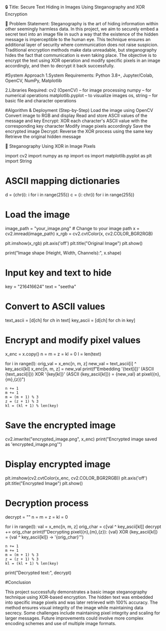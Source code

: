 🔒 Title:
Secure Text Hiding in Images Using Steganography and XOR Encryption

🧩 Problem Statement:
Steganography is the art of hiding information within other seemingly harmless data.
In this project, we aim to securely embed a secret text into an image file in such a way that the existence of the hidden message is imperceptible to the human eye. 
This technique ensures an additional layer of security where communication does not raise suspicion. 
Traditional encryption methods make data unreadable, but steganography hides the fact that communication is even taking place. 
The objective is to encrypt the text using XOR operation and modify specific pixels in an image accordingly, and then to decrypt it back successfully.

#System Approach
1.System Requirements:
Python 3.8+, Jupyter/Colab, OpenCV, NumPy, Matplotlib

2.Libraries Required:
cv2 (OpenCV) – for image processing
numpy – for numerical operations
matplotlib.pyplot – to visualize images
os, string – for basic file and character operations

#Algorithm & Deployment (Step-by-Step)
Load the image using OpenCV
Convert image to RGB and display
Read and store ASCII values of the message and key
Encrypt: XOR each character's ASCII value with the corresponding key character
Modify image pixels accordingly
Save the encrypted image
Decrypt: Reverse the XOR process using the same key
Retrieve the original hidden message

🔐 Steganography Using XOR in Image Pixels

import cv2
import numpy as np
import os
import matplotlib.pyplot as plt
import String

# ASCII mapping dictionaries
d = {chr(i): i for i in range(255)}
c = {i: chr(i) for i in range(255)}

# Load the image
image_path = "your_image.png"  # Change to your image path
x = cv2.imread(image_path)
x_rgb = cv2.cvtColor(x, cv2.COLOR_BGR2RGB)

plt.imshow(x_rgb)
plt.axis('off')
plt.title("Original Image")
plt.show()

print("Image shape (Height, Width, Channels):", x.shape)

# Input key and text to hide
key = "216416624"
text = "seetha"

# Convert to ASCII values
text_ascii = [d[ch] for ch in text]
key_ascii = [d[ch] for ch in key]

# Encrypt and modify pixel values
x_enc = x.copy()
n = m = z = kl = 0
l = len(text)

for i in range(l):
    orig_val = x_enc[n, m, z]
    new_val = text_ascii[i] ^ key_ascii[kl]
    x_enc[n, m, z] = new_val
    print(f"Embedding '{text[i]}' (ASCII {text_ascii[i]}) XOR '{key[kl]}' (ASCII {key_ascii[kl]}) = {new_val} at pixel({n},{m},{z})")
    
    n += 1
    m += 1
    m = (m + 1) % 3
    z = (z + 1) % 3
    kl = (kl + 1) % len(key)

# Save the encrypted image
cv2.imwrite("encrypted_image.png", x_enc)
print("Encrypted image saved as 'encrypted_image.png'")

# Display encrypted image
plt.imshow(cv2.cvtColor(x_enc, cv2.COLOR_BGR2RGB))
plt.axis('off')
plt.title("Encrypted Image")
plt.show()

# Decryption process
decrypt = ""
n = m = z = kl = 0

for i in range(l):
    val = x_enc[n, m, z]
    orig_char = c[val ^ key_ascii[kl]]
    decrypt += orig_char
    print(f"Decrypting pixel({n},{m},{z}): {val} XOR {key_ascii[kl]} = {val ^ key_ascii[kl]} -> '{orig_char}'")
    
    n += 1
    m += 1
    m = (m + 1) % 3
    z = (z + 1) % 3
    kl = (kl + 1) % len(key)

print("Decrypted text:", decrypt)

#Conclusion

This project successfully demonstrates a basic image steganography technique using XOR-based encryption. 
The hidden text was embedded into specific image pixels and was later retrieved with 100% accuracy.
The method ensures visual integrity of the image while maintaining data secrecy. 
Some challenges include maintaining pixel integrity and scaling for larger messages. 
Future improvements could involve more complex encoding schemes and use of multiple image formats.

